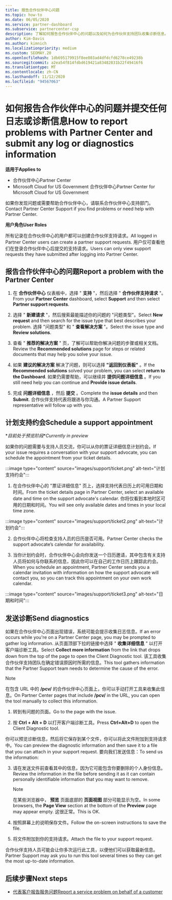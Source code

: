 ```yaml
---
title: 报告合作伙伴中心问题
ms.topic: how-to
ms.date: 06/05/2020
ms.service: partner-dashboard
ms.subservice: partnercenter-csp
description: 了解如何报告合作伙伴中心的问题以及如何为合作伙伴支持团队收集诊断信息。
author: Kim-Davis
ms.author: kimnich
ms.localizationpriority: medium
ms.custom: SEOMAY.20
ms.openlocfilehash: 1db695179915f8ee803ad4dfdcfd6278ce49238b
ms.sourcegitcommit: a2ea54f814fdbd619421a83482831b22f49416f6
ms.translationtype: MT
ms.contentlocale: zh-CN
ms.lasthandoff: 11/12/2020
ms.locfileid: "94567063"
---
```

# <a name="how-to-report-problems-with-partner-center-and-submit-any-log-or-diagnostics-information"></a><span data-ttu-id="fce6f-103">如何报告合作伙伴中心的问题并提交任何日志或诊断信息</span><span class="sxs-lookup"><span data-stu-id="fce6f-103">How to report problems with Partner Center and submit any log or diagnostics information</span></span>

<span data-ttu-id="fce6f-104">**适用于**</span><span class="sxs-lookup"><span data-stu-id="fce6f-104">**Applies to**</span></span>

- <span data-ttu-id="fce6f-105">合作伙伴中心</span><span class="sxs-lookup"><span data-stu-id="fce6f-105">Partner Center</span></span>
- <span data-ttu-id="fce6f-106">Microsoft Cloud for US Government 合作伙伴中心</span><span class="sxs-lookup"><span data-stu-id="fce6f-106">Partner Center for Microsoft Cloud for US Government</span></span>

<span data-ttu-id="fce6f-107">如果你发现问题或需要帮助合作伙伴中心，请联系合作伙伴中心支持部门。</span><span class="sxs-lookup"><span data-stu-id="fce6f-107">Contact Partner Center Support if you find problems or need help with Partner Center.</span></span>

<span data-ttu-id="fce6f-108">**用户角色**</span><span class="sxs-lookup"><span data-stu-id="fce6f-108">**User Roles**</span></span>

<span data-ttu-id="fce6f-109">所有记录在合作伙伴中心的用户都可以创建合作伙伴支持请求。</span><span class="sxs-lookup"><span data-stu-id="fce6f-109">All logged in Partner Center users can create a partner support requests.</span></span> <span data-ttu-id="fce6f-110">用户仅可查看他们在登录合作伙伴中心后提交的支持请求。</span><span class="sxs-lookup"><span data-stu-id="fce6f-110">Users can only view support requests they have submitted after logging into Partner Center.</span></span>

## <a name="report-a-problem-with-the-partner-center"></a><span data-ttu-id="fce6f-111">报告合作伙伴中心的问题</span><span class="sxs-lookup"><span data-stu-id="fce6f-111">Report a problem with the Partner Center</span></span>

1. <span data-ttu-id="fce6f-112">在 **合作伙伴中心** 仪表板中，选择 " **支持** "，然后选择 " **合作伙伴支持请求** "。</span><span class="sxs-lookup"><span data-stu-id="fce6f-112">From your **Partner Center** dashboard, select **Support** and then select **Partner support requests**.</span></span>

2. <span data-ttu-id="fce6f-113">选择 " **新建请求** "，然后搜索最能描述你的问题的 "问题类型"。</span><span class="sxs-lookup"><span data-stu-id="fce6f-113">Select **New request** and then search for the issue type that best describes your problem.</span></span> <span data-ttu-id="fce6f-114">选择 "问题类型" 和 " **查看解决方案** "。</span><span class="sxs-lookup"><span data-stu-id="fce6f-114">Select the issue type and **Review solutions**.</span></span>

3. <span data-ttu-id="fce6f-115">查看 " **推荐的解决方案** " 页，了解可以帮助你解决问题的步骤或相关文档。</span><span class="sxs-lookup"><span data-stu-id="fce6f-115">Review the **Recommended solutions** page for steps or related documents that may help you solve your issue.</span></span>

4. <span data-ttu-id="fce6f-116">如果 **建议的解决方案** 解决了问题，则可以选择 **"返回到仪表板"** 。</span><span class="sxs-lookup"><span data-stu-id="fce6f-116">If the **Recommended solutions** solved your problem, you can select **return to the Dashboard**.</span></span> <span data-ttu-id="fce6f-117">如果仍需要帮助，可以继续并 **提供问题详细信息** 。</span><span class="sxs-lookup"><span data-stu-id="fce6f-117">If you still need help you can continue and **Provide issue details**.</span></span>

5. <span data-ttu-id="fce6f-118">完成 **问题详细信息** ，然后 **提交** 。</span><span class="sxs-lookup"><span data-stu-id="fce6f-118">Complete the **issue details** and then **Submit**.</span></span> <span data-ttu-id="fce6f-119">合作伙伴支持代表将跟进与你沟通。</span><span class="sxs-lookup"><span data-stu-id="fce6f-119">A Partner Support representative will follow up with you.</span></span>

## <a name="schedule-a-support-appointment"></a><span data-ttu-id="fce6f-120">计划支持约会</span><span class="sxs-lookup"><span data-stu-id="fce6f-120">Schedule a support appointment</span></span> 

<span data-ttu-id="fce6f-121">\**目前处于预览阶段*</span><span class="sxs-lookup"><span data-stu-id="fce6f-121">\**Currently in preview*</span></span>

<span data-ttu-id="fce6f-122">如果你的问题需要与支持人员交流，你可以从你的票证详细信息计划约会。</span><span class="sxs-lookup"><span data-stu-id="fce6f-122">If your issue requires a conversation with your support advocate, you can schedule the appointment from your ticket details.</span></span>

:::image type="content" source="images/support/ticket.png" alt-text="计划支持约会":::

1.  <span data-ttu-id="fce6f-124">在合作伙伴中心的 "票证详细信息" 页上，选择支持代表日历上的可用日期和时间。</span><span class="sxs-lookup"><span data-stu-id="fce6f-124">From the ticket details page in Partner Center, select an available date and time on the support advocate's calendar.</span></span> <span data-ttu-id="fce6f-125">你将仅看到本地时区可用的日期和时间。</span><span class="sxs-lookup"><span data-stu-id="fce6f-125">You will see only available dates and times in your local time zone.</span></span>

:::image type="content" source="images/support/ticket2.png" alt-text="计划约会":::

2. <span data-ttu-id="fce6f-127">合作伙伴中心将检查支持人员的日历是否可用。</span><span class="sxs-lookup"><span data-stu-id="fce6f-127">Partner Center checks the support advocate’s  calendar for availability.</span></span>

1. <span data-ttu-id="fce6f-128">当你计划约会时，合作伙伴中心会向你发送一个日历邀请，其中包含有关支持人员将如何与你联系的信息，因此你可以在自己的工作日历上跟踪此约会。</span><span class="sxs-lookup"><span data-stu-id="fce6f-128">When you schedule an appointment, Partner Center sends you a calendar invitation with information on how the support advocate will contact you, so you can track this appointment on your own work calendar.</span></span>

:::image type="content" source="images/support/ticket3.png" alt-text="日期和时间":::

## <a name="send-diagnostics"></a><span data-ttu-id="fce6f-130">发送诊断</span><span class="sxs-lookup"><span data-stu-id="fce6f-130">Send diagnostics</span></span>

<span data-ttu-id="fce6f-131">如果在合作伙伴中心页面出现错误，系统可能会提示收集日志信息。</span><span class="sxs-lookup"><span data-stu-id="fce6f-131">If an error occurs while you're on a Partner Center page, you may be prompted to gather log information.</span></span> <span data-ttu-id="fce6f-132">从页面顶部下拉的链接中选择 " **收集详细信息** " 以打开客户端诊断工具。</span><span class="sxs-lookup"><span data-stu-id="fce6f-132">Select **Collect more information** from the link that drops down from the top of the page to open the Client Diagnostic tool.</span></span> <span data-ttu-id="fce6f-133">该工具收集合作伙伴支持团队在确定错误原因时所需的信息。</span><span class="sxs-lookup"><span data-stu-id="fce6f-133">This tool gathers information that the Partner Support team needs to determine the cause of the error.</span></span> 

>[!NOTE]
><span data-ttu-id="fce6f-134">在包含 URL 中的 **/pcv/** 的合作伙伴中心页面上，你可以手动打开工具来收集此信息。</span><span class="sxs-lookup"><span data-stu-id="fce6f-134">On Partner Center pages that include **/pcv/** in the URL, you can open the tool manually to collect this information.</span></span>

1. <span data-ttu-id="fce6f-135">转到有问题的页面。</span><span class="sxs-lookup"><span data-stu-id="fce6f-135">Go to the page with the issue.</span></span>

2. <span data-ttu-id="fce6f-136">按 **Ctrl + Alt + D** 以打开客户端诊断工具。</span><span class="sxs-lookup"><span data-stu-id="fce6f-136">Press **Ctrl+Alt+D** to open the Client Diagnostic tool.</span></span>

<span data-ttu-id="fce6f-137">你可以预览诊断信息，然后将它保存到某个文件，你可以将此文件附加到支持请求中。</span><span class="sxs-lookup"><span data-stu-id="fce6f-137">You can preview the diagnostic information and then save it to a file that you can attach in your support request.</span></span> <span data-ttu-id="fce6f-138">要向我们发送信息：</span><span class="sxs-lookup"><span data-stu-id="fce6f-138">To send us the information:</span></span>

3. <span data-ttu-id="fce6f-139">请在发送文件前查看其中的信息，因为它可能包含你要删除的个人身份信息。</span><span class="sxs-lookup"><span data-stu-id="fce6f-139">Review the information in the file before sending it as it can contain personally identifiable information that you may want to remove.</span></span>

    >[!NOTE]
    ><span data-ttu-id="fce6f-140">在某些浏览器中， **预览** 页面底部的 **页面视图** 部分可能显示为空。</span><span class="sxs-lookup"><span data-stu-id="fce6f-140">In some browsers, the **Page View** section at the bottom of the **Preview** page may appear empty.</span></span> <span data-ttu-id="fce6f-141">这很正常。</span><span class="sxs-lookup"><span data-stu-id="fce6f-141">This is OK.</span></span>

4. <span data-ttu-id="fce6f-142">按照屏幕上的说明保存文件。</span><span class="sxs-lookup"><span data-stu-id="fce6f-142">Follow the on-screen instructions to save the file.</span></span>

5. <span data-ttu-id="fce6f-143">将文件附加到你的支持请求。</span><span class="sxs-lookup"><span data-stu-id="fce6f-143">Attach the file to your support request.</span></span>

<span data-ttu-id="fce6f-144">合作伙伴支持人员可能会让你多次运行此工具，以便他们可以获取最新信息。</span><span class="sxs-lookup"><span data-stu-id="fce6f-144">Partner Support may ask you to run this tool several times so they can get the most up-to-date information.</span></span>

## <a name="next-steps"></a><span data-ttu-id="fce6f-145">后续步骤</span><span class="sxs-lookup"><span data-stu-id="fce6f-145">Next steps</span></span>

- [<span data-ttu-id="fce6f-146">代表客户报告服务问题</span><span class="sxs-lookup"><span data-stu-id="fce6f-146">Report a service problem on behalf of a customer</span></span>](report-problems-on-behalf-of-a-customer.md)